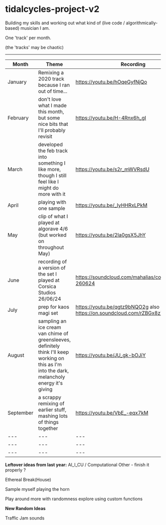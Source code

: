 # tidalcycles-project-v2

Building my skills and working out what kind of (live code / algorithmically-based) musician I am.

One 'track' per month.



(the 'tracks' may be chaotic)

---

|Month| Theme|Recording|
| --- | --- | --- |
|January|Remixing a 2020 track because I ran out of time...| <https://youtu.be/hOqeGyfNjQo> |
|February|don't love what I made this month, but some nice bits that I'll probably revisit| <https://youtu.be/H-4Rnx6h_gI>|
|March|developed the feb track into something I like more, though I still feel like I might do more with it|<https://youtu.be/s2r_mWVRsdU>|
|April|playing with one sample|<https://youtu.be/_IyHHRxLPkM>|
|May|clip of what I played at algorave 4/6 (but worked on throughout May)|<https://youtu.be/2la0gsX5JhY>|
|June|recording of a version of the set I played at Corsica Studios 26/06/24|<https://soundcloud.com/mahalias/corsica-260624>|
|July|prep for kaos magi set| <https://youtu.be/qgtz9bNQO2g> also this <https://on.soundcloud.com/rZBGx8zYudzc6s1K6>|
|August|sampling an ice cream van chime of greensleeves, definitely think I'll keep working on this as I'm into the dark, melancholy energy it's giving|<https://youtu.be/JU_gk-bOJiY>|
|September|a scrappy remixing of earlier stuff, mashing lots of things together|<https://youtu.be/VbE_-eqx7kM>|
| --- | --- | --- |
| --- | --- | --- |
| --- | --- | --- |

**Leftover ideas from last year:**
AI_I_CU / Computational Other - finish it properly ?

Ethereal Break(House)

Sample myself playing the horn

Play around more with randomness
explore using custom functions

**New Random Ideas**

Traffic Jam sounds
